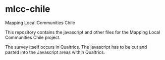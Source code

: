 # mlcc-chile
Mapping Local Communities Chile

This repository contains the javascript and other files for the Mapping Local Communities Chile project. 

The survey itself occurs in Qualtrics. The javascript has to be cut and pasted into the Javascript areas within Qualtrics.
